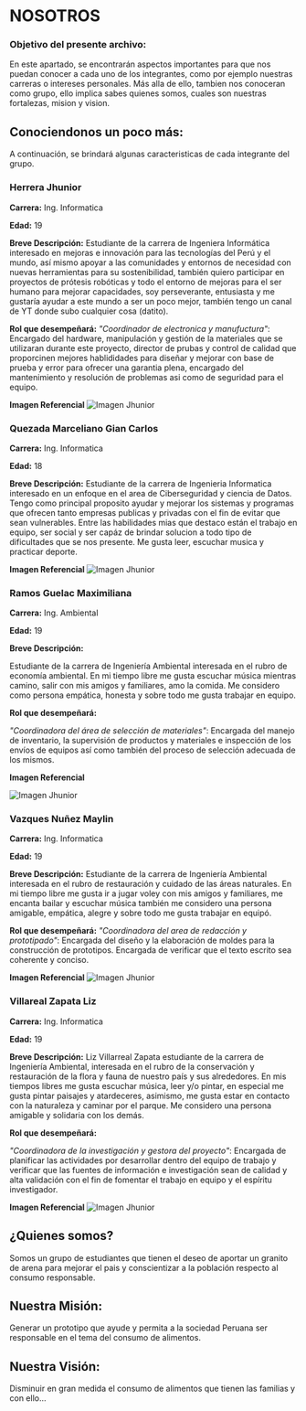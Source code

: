 
# NOSOTROS

### Objetivo del presente archivo: 

En este apartado, se encontrarán aspectos importantes para que nos puedan conocer a cada uno de los integrantes, como por ejemplo nuestras carreras o intereses personales. Más alla de ello, tambien nos conoceran como grupo, ello implica sabes quienes somos, cuales son nuestras fortalezas, mision y vision. 

## Conociendonos un poco más: 

A continuación, se brindará algunas caracteristicas de cada integrante del grupo.

### Herrera Jhunior

**Carrera:** Ing. Informatica

**Edad:** 19

**Breve Descripción:** Estudiante de la carrera de Ingeniera Informática interesado en mejoras e innovación para las tecnologías del Perú y el mundo, así mismo apoyar a las comunidades y entornos de necesidad con nuevas herramientas para su sostenibilidad, también quiero participar en proyectos de prótesis robóticas y todo el entorno de mejoras para el ser humano para mejorar capacidades, soy perseverante, entusiasta y me gustaría ayudar a este mundo a ser un poco mejor, también tengo un canal de YT donde subo cualquier cosa (datito).

**Rol que desempeñará:** *"Coordinador de electronica y manufuctura"*: Encargado del hardware, manipulación y  gestión de la materiales que se utilizaran durante este proyecto, director de prubas y control de calidad que proporcinen mejores hablididades para diseñar y mejorar con base de prueba y error para ofrecer una garantia plena, encargado del mantenimiento y resolución de problemas asi como de seguridad para el equipo.

**Imagen Referencial**
![Imagen Jhunior](<Carpetas_del_Proyecto/Imagenes/Nosotros/Jhunior.jpeg>)

### Quezada Marceliano Gian Carlos

**Carrera:** Ing. Informatica

**Edad:** 18

**Breve Descripción:** Estudiante de la carrera de Ingenieria Informatica interesado en un enfoque en el area de Ciberseguridad y ciencia de Datos. Tengo como principal proposito ayudar y mejorar los sistemas y programas que ofrecen tanto empresas publicas y privadas con el fin de evitar que sean vulnerables. Entre las habilidades mias que destaco están el trabajo en equipo, ser social y ser capáz de brindar solucion a todo tipo de dificultades que se nos presente. Me gusta leer, escuchar musica y practicar deporte. 

**Imagen Referencial**
![Imagen Jhunior](<Carpetas_del_Proyecto/Imagenes/Nosotros/Gian.jpeg>)

### Ramos Guelac Maximiliana

**Carrera:** Ing. Ambiental

**Edad:** 19

**Breve Descripción:** 

Estudiante de la carrera de Ingeniería Ambiental  interesada en el rubro de economía ambiental. 
En mi tiempo libre me gusta escuchar música mientras camino, salir con mis amigos y familiares, amo la comida.
Me considero como persona empática, honesta y sobre todo me gusta trabajar en equipo.

**Rol que desempeñará:** 

*"Coordinadora del área de selección de materiales"*: Encargada del manejo de inventario, la supervisión de productos y materiales e inspección de los envíos de equipos así como también del proceso de selección adecuada de los mismos.

**Imagen Referencial**

![Imagen Jhunior](<Carpetas_del_Proyecto/Imagenes/Nosotros/Maxi.jpeg>)

### Vazques Nuñez Maylin 

**Carrera:** Ing. Informatica

**Edad:** 19

**Breve Descripción:** 
Estudiante de la carrera de Ingeniería Ambiental  interesada en el rubro de restauración y cuidado de las áreas naturales. En mi tiempo libre me gusta ir a jugar voley con mis amigos y familiares, me encanta bailar y escuchar música también  me considero una persona amigable, empática, alegre y sobre todo me gusta trabajar en equipó.

**Rol que desempeñará:** 
*"Coordinadora del area de redacción y prototipado"*: Encargada del diseño y la elaboración de moldes para la construcción de prototipos. Encargada de verificar que el texto escrito sea coherente y conciso.

**Imagen Referencial**
![Imagen Jhunior](<Carpetas_del_Proyecto/Imagenes/Nosotros/Maylin.jpeg>)


### Villareal Zapata Liz

**Carrera:** Ing. Informatica

**Edad:** 19

**Breve Descripción:** 
Liz Villarreal Zapata estudiante de la carrera de Ingeniería Ambiental, interesada en el rubro de la conservación y restauración de la flora y fauna de nuestro país y sus alrededores. En mis tiempos libres me gusta escuchar música, leer y/o pintar, en especial me gusta pintar paisajes y atardeceres,  asimismo, me gusta estar en contacto con la naturaleza y caminar por el parque. Me considero una persona amigable y solidaria con los demás.

**Rol que desempeñará:**

*"Coordinadora de la investigación y gestora del proyecto"*:  Encargada de planificar las actividades por desarrollar dentro del equipo de trabajo y verificar que las fuentes de información e investigación sean de calidad y alta validación con el fin de fomentar el trabajo en equipo y el espíritu investigador.

**Imagen Referencial**
![Imagen Jhunior](<Carpetas_del_Proyecto/Imagenes/Nosotros/Liz.jpeg>)

## ¿Quienes somos?

Somos un grupo de estudiantes que tienen el deseo de aportar un granito de arena para mejorar el pais y conscientizar a la población respecto al consumo responsable.

## Nuestra Misión: 
Generar un prototipo que ayude y permita a la sociedad Peruana ser responsable en el tema del consumo de alimentos.

## Nuestra Visión:
Disminuir en gran medida el consumo de alimentos que tienen las familias y con ello...

